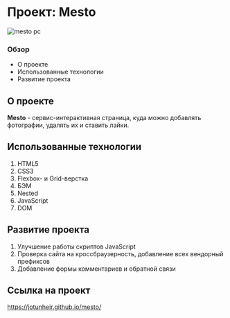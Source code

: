 # Проект: Mesto

![mesto pc](https://user-images.githubusercontent.com/124284407/233685434-9c1e3be1-2397-42b5-b0ed-e4f49773dc5e.png)

### Обзор
* О проекте
* Использованные технологии
* Развитие проекта

## **О проекте**

**Mesto** - сервис-интерактивная страница, куда можно добавлять фотографии, удалять их и ставить лайки.  

## **Использованные технологии**

1. HTML5  
2. CSS3  
3. Flexbox- и Grid-верстка  
4. БЭМ  
5. Nested  
6. JavaScript
7. DOM

## **Развитие проекта**

1. Улучшение работы скриптов JavaScript  
2. Проверка сайта на кроссбраузерность, добавление всех вендорный префиксов  
3. Добавление формы комментариев и обратной связи  
  
## **Ссылка на проект**  
https://jotunheir.github.io/mesto/
